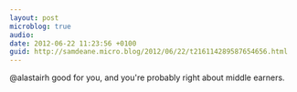 ```yaml
---
layout: post
microblog: true
audio: 
date: 2012-06-22 11:23:56 +0100
guid: http://samdeane.micro.blog/2012/06/22/t216114289587654656.html
---
```

@alastairh good for you, and you're probably right about middle earners.
